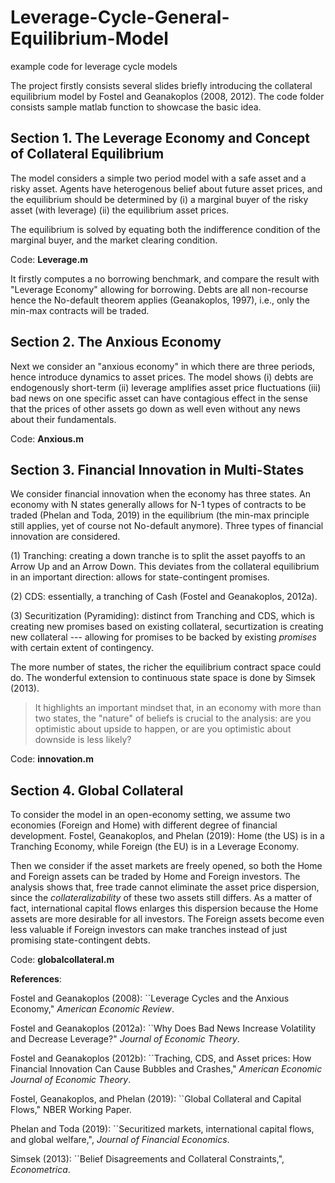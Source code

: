 # Leverage-Cycle-General-Equilibrium-Model
example code for leverage cycle models

The project firstly consists several slides briefly introducing the collateral equilibrium model by Fostel and Geanakoplos (2008, 2012). The code folder consists sample matlab function to showcase the basic idea.

## Section 1. The Leverage Economy and Concept of Collateral Equilibrium

The model considers a simple two period model with a safe asset and a risky asset. Agents have heterogenous belief about future asset prices, and the equilibrium should be determined by (i) a marginal buyer of the risky asset (with leverage) (ii) the equilibrium asset prices.

The equilibrium is solved by equating both the indifference condition of the marginal buyer, and the market clearing condition.



Code: **Leverage.m** 

It firstly computes a no borrowing benchmark, and compare the result with "Leverage Economy" allowing for borrowing. Debts are all non-recourse hence the No-default theorem applies (Geanakoplos, 1997), i.e., only the min-max contracts will be traded.


## Section 2. The Anxious Economy

Next we consider an "anxious economy" in which there are three periods, hence introduce dynamics to asset prices. The model shows (i) debts are endogenously short-term (ii) leverage amplifies asset price fluctuations (iii) bad news on one specific asset can have contagious effect in the sense that the prices of other assets go down as well even without any news about their fundamentals.



Code: **Anxious.m**


## Section 3. Financial Innovation in Multi-States

We consider financial innovation when the economy has three states. An economy with N states generally allows for N-1 types of contracts to be traded (Phelan and Toda, 2019) in the equilibrium (the min-max principle still applies, yet of course not No-default anymore). Three types of financial innovation are considered.


(1) Tranching: creating a down tranche is to split the asset payoffs to an Arrow Up and an Arrow Down. This deviates from the collateral equilibrium in an important direction: allows for state-contingent promises.

(2) CDS: essentially, a tranching of Cash (Fostel and Geanakoplos, 2012a).

(3) Securitization (Pyramiding): distinct from Tranching and CDS, which is creating new promises based on existing collateral, securtization is creating new collateral --- allowing for promises to be backed by existing _promises_ with certain extent of contingency.

The more number of states, the richer the equilibrium contract space could do. The wonderful extension to continuous state space is done by Simsek (2013).
> It highlights an important mindset that, in an economy with more than two states, the "nature" of beliefs is crucial to the analysis: are you optimistic about upside to happen, or are you optimistic about downside is less likely?




Code: **innovation.m**


## Section 4. Global Collateral

To consider the model in an open-economy setting, we assume two economies (Foreign and Home) with different degree of financial development. Fostel, Geanakoplos, and Phelan (2019): Home (the US) is in a Tranching Economy, while Foreign (the EU) is in a Leverage Economy.

Then we consider if the asset markets are freely opened, so both the Home and Foreign assets can be traded by Home and Foreign investors. The analysis shows that, free trade cannot eliminate the asset price dispersion, since the _collateralizability_ of these two assets still differs. As a matter of fact, international capital flows enlarges this dispersion because the Home assets are more desirable for all investors. The Foreign assets become even less valuable if Foreign investors can make tranches instead of just promising state-contingent debts.



Code: **globalcollateral.m**




**References**:

Fostel and Geanakoplos (2008): ``Leverage Cycles and the Anxious Economy," _American Economic Review_.

Fostel and Geanakoplos (2012a): ``Why Does Bad News Increase Volatility and Decrease Leverage?" _Journal of Economic Theory_.

Fostel and Geanakoplos (2012b): ``Traching, CDS, and Asset prices: How Financial Innovation Can Cause Bubbles and Crashes," _American Economic Journal of Economic Theory_.

Fostel, Geanakoplos, and Phelan (2019): ``Global Collateral and Capital Flows," NBER Working Paper.

Phelan and Toda (2019): ``Securitized markets, international capital flows, and global welfare,", _Journal of Financial Economics_.

Simsek (2013): ``Belief Disagreements and Collateral Constraints,", _Econometrica_.
